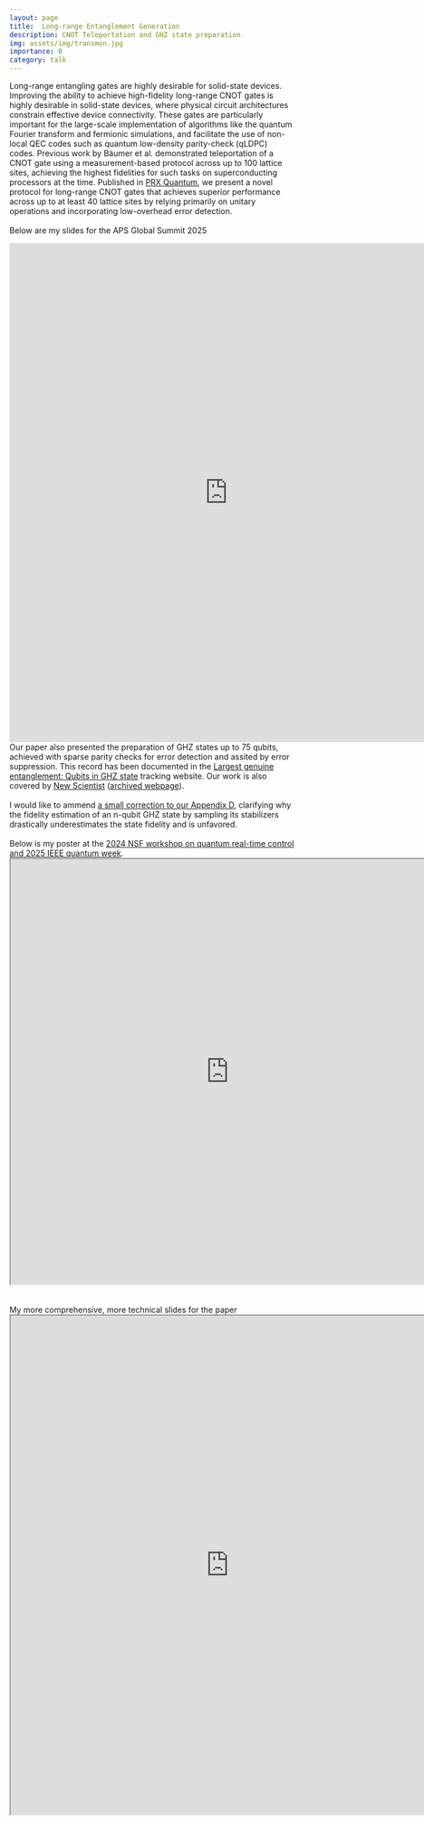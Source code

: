 ```yaml
---
layout: page
title:  Long-range Entanglement Generation
description: CNOT Teleportation and GHZ state preparation
img: assets/img/transmon.jpg
importance: 0
category: talk
---
```


Long-range entangling gates are highly desirable for solid-state devices. Improving the ability to achieve high-fidelity long-range CNOT gates is highly desirable in solid-state devices, where physical circuit architectures constrain effective device connectivity. These gates are particularly important for the large-scale implementation of algorithms like the quantum Fourier transform and fermionic simulations, and facilitate the use of non-local QEC codes such as quantum low-density parity-check (qLDPC) codes. Previous work by Bäumer et al. demonstrated teleportation of a CNOT gate using a measurement-based protocol across up to 100 lattice sites, achieving the highest fidelities for such tasks on superconducting processors at the time. Published in <a href="https://journals.aps.org/prxquantum/abstract/10.1103/PRXQuantum.6.020331">PRX Quantum</a>, we present a novel protocol
for long-range CNOT gates that achieves superior performance across up to at least 40 lattice sites by relying primarily on unitary operations and incorporating low-overhead error detection. 
<br>
<br>
Below are my slides for the APS Global Summit 2025
<iframe src="https://drive.google.com/file/d/1gpJjRzN2QLDs9lIspvBEaxl2zLAQDmod/preview" width="770" height="880" allow="autoplay" frameborder="0"></iframe>
<br>
Our paper also presented the preparation of GHZ states up to 75 qubits, achieved with sparse parity checks for error detection and assited by error suppression. This record has been documented in the <a href="https://mariokrenn.wordpress.com/2021/01/29/reference-list-for-records-in-large-entanglement-generation-number-of-qubits-in-ghz-states/">Largest genuine entanglement: Qubits in GHZ state</a> tracking website. Our work is also covered by <a href="https://www.newscientist.com/article/2480310-are-entangled-qubits-following-a-quantum-moores-law/">New Scientist</a> (<a href="https://archive.ph/UTnKL">archived webpage</a>).
<br>
<br>
I would like to ammend <a href="https://docs.google.com/document/d/1bl0N_nS3pTwjV9Y8LEgUwpq40AHjOf6ZPSPXCS_8njc/edit?usp=sharing">a small correction to our Appendix D</a>, clarifying why the fidelity estimation of an n-qubit GHZ state by sampling its stabilizers drastically underestimates the state fidelity and is unfavored.
<br>
<br>
Below is my poster at the <a href="https://www.youtube.com/live/w7GHPmfCzZs?si=MMaW3E6smH1is4rN">2024 NSF workshop on quantum real-time control and 2025 IEEE quantum week</a>. 
<iframe src="https://drive.google.com/file/d/1Xku5_jwUmfoxZ8IaOv4Nbo7i4tKc4-n3/preview" width="770" height="750" allow="autoplay"></iframe>
<br>
<br>
<br>
My more comprehensive, more technical slides for the paper
<iframe src="https://drive.google.com/file/d/1T-ifkgvNKX4oFjoua88ww-x6VqmlFNkk/preview" width="770" height="880" allow="autoplay"></iframe>


<!--<iframe src="https://drive.google.com/file/d/11x9Hg3D7xLCSAuVjiHH9nyJQzt2FH6yC/preview" width="770" height="750" allow="autoplay"></iframe> <iframe src="https://drive.google.com/file/d/1v2z-tE1cPWruCcda4GEv5zX6XirsjKNb/preview" width="770" height="990" allow="autoplay"></iframe>-->
